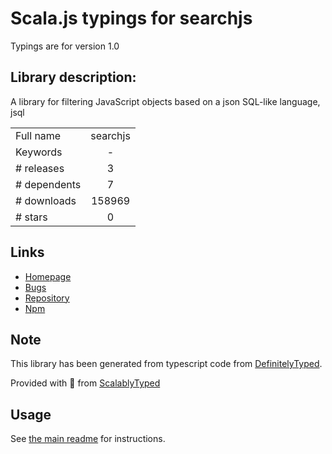 
# Scala.js typings for searchjs

Typings are for version 1.0

## Library description:
A library for filtering JavaScript objects based on a json SQL-like language, jsql

|                    |                 |
| ------------------ | :-------------: |
| Full name          | searchjs |
| Keywords           | - |
| # releases         | 3 |
| # dependents       | 7 |
| # downloads        | 158969 |
| # stars            | 0 |

## Links
- [Homepage](https://github.com/deitch/searchjs#readme)
- [Bugs](https://github.com/deitch/searchjs/issues)
- [Repository](https://github.com/deitch/searchjs)
- [Npm](https://www.npmjs.com/package/searchjs)
    


## Note
This library has been generated from typescript code from [DefinitelyTyped](https://definitelytyped.org).

Provided with :purple_heart: from [ScalablyTyped](https://github.com/oyvindberg/ScalablyTyped)

## Usage
See [the main readme](../../readme.md) for instructions.


